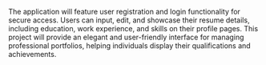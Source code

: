 The application will feature user registration and login functionality for secure access. Users can input, edit, and showcase their resume details, including education, work experience, and skills on their profile pages. This project will provide an elegant and user-friendly interface for managing professional portfolios, helping individuals display their qualifications and achievements.
